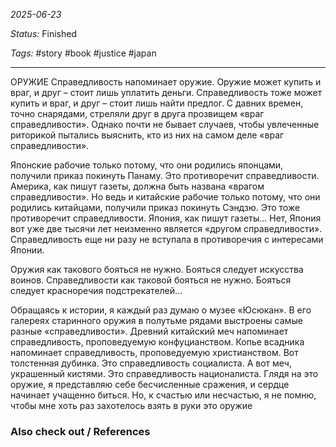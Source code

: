 *2025-06-23*

*Status:* Finished

*Tags:* #story #book #justice #japan 

<hr>

ОРУЖИЕ
Справедливость напоминает оружие. Оружие может купить и враг, и друг – стоит лишь уплатить деньги. Справедливость тоже может купить и враг, и друг – стоит лишь найти предлог. С давних времен, точно снарядами, стреляли друг в друга прозвищем «враг справедливости». Однако почти не бывает случаев, чтобы увлеченные риторикой пытались выяснить, кто из них на самом деле «враг справедливости».

Японские рабочие только потому, что они родились японцами, получили приказ покинуть Панаму. Это противоречит справедливости. Америка, как пишут газеты, должна быть названа «врагом справедливости». Но ведь и китайские рабочие только потому, что они родились китайцами, получили приказ покинуть Сэндзю. Это тоже противоречит справедливости. Япония, как пишут газеты… Нет, Япония вот уже две тысячи лет неизменно является «другом справедливости». Справедливость еще ни разу не вступала в противоречия с интересами Японии.

Оружия как такового бояться не нужно. Бояться следует искусства воинов. Справедливости как таковой бояться не нужно. Бояться следует красноречия подстрекателей…

Обращаясь к истории, я каждый раз думаю о музее «Юсюкан». В его галереях старинного оружия в полутьме рядами выстроены самые разные «справедливости». Древний китайский меч напоминает справедливость, проповедуемую конфуцианством. Копье всадника напоминает справедливость, проповедуемую христианством. Вот толстенная дубинка. Это справедливость социалиста. А вот меч, украшенный кистями. Это справедливость националиста. Глядя на это оружие, я представляю себе бесчисленные сражения, и сердце начинает учащенно биться. Но, к счастью или несчастью, я не помню, чтобы мне хоть раз захотелось взять в руки это оружие

### Also check out / References
